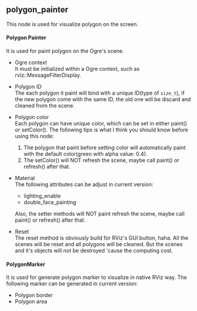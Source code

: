 ## polygon_painter

This node is used for visualize polygon on the screen.

#### Polygon Painter
It is used for paint polygon on the Ogre's scene.
* Ogre context  
It must be initialized within a Ogre context, such as rviz::MessageFilterDisplay.
* Polygon ID  
The each polygon it paint will bind with a unique ID(type of `size_t`),
if the new polygon come with the same ID, the old one will be discard and
cleaned from the scene.
* Polygon color  
Each polygon can have unique color, which can be set in either paint() or setColor().
The following tips is what I think you should know before using this node:  
  1. The polygon that paint before setting color will automatically paint with the
default color(green with alpha value: 0.4).
  2. The setColor() will NOT refresh the scene, maybe call paint() or refresh() after that.
* Material  
The following attributes can be adjust in current version:  
  * lighting_enable
  * double_face_painting

  Also, the setter methods will NOT paint refresh the scene, maybe call
paint() or refresh() after that.  
* Reset  
The reset method is obviously build for RViz's GUI button, haha.
All the scenes will be reset and all polygons will be cleaned.
But the scenes and it's objects will not be destroyed 'cause the computing cost.

#### PolygonMarker
It is used for generate polygon marker to visualize in native RViz way.
The following marker can be generated in current version:  
* Polygon border
* Polygon area
